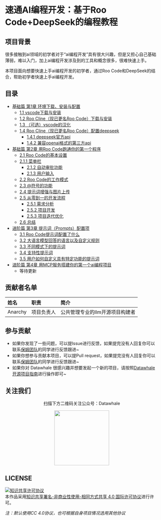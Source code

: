 # 速通AI编程开发：基于Roo Code+DeepSeek的编程教程

## 项目背景

很多接触到ai领域的初学者对于“ai编程开发”具有很大兴趣，但是又担心自己基础薄弱，难以入门，加上ai编程开发涉及到的工具和概念很多，很难快速上手。

本项目面向想要快速上手ai编程开发的初学者，通过Roo Code和DeepSeek的结合，帮助初学者快速上手ai编程开发。

## 目录
- [基础篇 第1章 环境下载、安装与配置](https://github.com/anarchysaiko/smart-dev/blob/main/docs/chapter1/chapter1.md)
  - [1.1 vscode下载与安装](https://github.com/anarchysaiko/smart-dev/blob/main/docs/chapter1/chapter1.md)
  - [1.2 Roo Cline（现已更名Roo Code）下载与安装](https://github.com/anarchysaiko/smart-dev/blob/main/docs/chapter1/chapter1.md)
  - [1.3 （可选）vscode的汉化](https://github.com/anarchysaiko/smart-dev/blob/main/docs/chapter1/chapter1.md)
  - [1.4 Roo Cline（现已更名Roo Code）配置deepseek](https://github.com/anarchysaiko/smart-dev/blob/main/docs/chapter1/chapter1.md)
    - [1.4.1 deepseek官方api](https://github.com/anarchysaiko/smart-dev/blob/main/docs/chapter1/chapter1.md)
    - [1.4.2 兼容openai格式的第三方api](https://github.com/anarchysaiko/smart-dev/blob/main/docs/chapter1/chapter1.md)
- [基础篇 第2章 用Roo Code跑通你的第一个程序](https://github.com/anarchysaiko/smart-dev/blob/main/docs/chapter2/chapter2.md)
  - [2.1 Roo Code的基本设置](https://github.com/anarchysaiko/smart-dev/blob/main/docs/chapter2/chapter2.md)
  - [2.1.1 菜单栏](https://github.com/anarchysaiko/smart-dev/blob/main/docs/chapter2/chapter2.md)
    - [2.1.2 自动审批功能](https://github.com/anarchysaiko/smart-dev/blob/main/docs/chapter2/chapter2.md)
    - [2.1.3 用户输入](https://github.com/anarchysaiko/smart-dev/blob/main/docs/chapter2/chapter2.md)
  - [2.2 Roo Code的工作模式](https://github.com/anarchysaiko/smart-dev/blob/main/docs/chapter2/chapter2.md)
  - [2.3 @符号的功能](https://github.com/anarchysaiko/smart-dev/blob/main/docs/chapter2/chapter2.md)
  - [2.4 提示词增强与图片上传](https://github.com/anarchysaiko/smart-dev/blob/main/docs/chapter2/chapter2.md)
  - [2.5 从零到一的开发流程](https://github.com/anarchysaiko/smart-dev/blob/main/docs/chapter2/chapter2.md)
    - [2.5.1 需求分析](https://github.com/anarchysaiko/smart-dev/blob/main/docs/chapter2/chapter2.md)
    - [2.5.2 项目开发](https://github.com/anarchysaiko/smart-dev/blob/main/docs/chapter2/chapter2.md)
    - [2.5.3 项目迭代优化](https://github.com/anarchysaiko/smart-dev/blob/main/docs/chapter2/chapter2.md)
  - [2.6 总结](https://github.com/anarchysaiko/smart-dev/blob/main/docs/chapter2/chapter2.md)
- [进阶篇 第3章 提示词（Prompts）配置项](https://github.com/anarchysaiko/smart-dev/blob/main/docs/chapter3/chapter3.md)
  - [3.1 Roo Code提示词配置了什么](https://github.com/anarchysaiko/smart-dev/blob/main/docs/chapter3/chapter3.md)
  - [3.2 大语言模型回答的语言以及自定义规则](https://github.com/anarchysaiko/smart-dev/blob/main/docs/chapter3/chapter3.md)
  - [3.3 不同模式下的提示词](https://github.com/anarchysaiko/smart-dev/blob/main/docs/chapter3/chapter3.md)
  - [3.4 支持性提示词](https://github.com/anarchysaiko/smart-dev/blob/main/docs/chapter3/chapter3.md)
  - [3.5 用户如何自定义具有特定功能的提示词](https://github.com/anarchysaiko/smart-dev/blob/main/docs/chapter3/chapter3.md)
- [进阶篇 第4章 用MCP服务搭建你的第一个ai编程项目](https://github.com/anarchysaiko/smart-dev/blob/main/docs/chapter4/chapter4.md)
  - 等待更新

## 贡献者名单

| 姓名 | 职责 | 简介 |
| :----| :---- | :---- |
| Anarchy | 项目负责人 | 公共管理专业的llm开源项目构建者 |

## 参与贡献

- 如果你发现了一些问题，可以提Issue进行反馈，如果提完没有人回复你可以联系[保姆团队](https://github.com/datawhalechina/DOPMC/blob/main/OP.md)的同学进行反馈跟进~
- 如果你想参与贡献本项目，可以提Pull request，如果提完没有人回复你可以联系[保姆团队](https://github.com/datawhalechina/DOPMC/blob/main/OP.md)的同学进行反馈跟进~
- 如果你对 Datawhale 很感兴趣并想要发起一个新的项目，请按照[Datawhale开源项目指南](https://github.com/datawhalechina/DOPMC/blob/main/GUIDE.md)进行操作即可~

## 关注我们

<div align=center>
<p>扫描下方二维码关注公众号：Datawhale</p>
<img src="https://raw.githubusercontent.com/datawhalechina/pumpkin-book/master/res/qrcode.jpeg" width = "180" height = "180">
</div>

## LICENSE

<a rel="license" href="http://creativecommons.org/licenses/by-nc-sa/4.0/"><img alt="知识共享许可协议" style="border-width:0" src="https://img.shields.io/badge/license-CC%20BY--NC--SA%204.0-lightgrey" /></a><br />本作品采用<a rel="license" href="http://creativecommons.org/licenses/by-nc-sa/4.0/">知识共享署名-非商业性使用-相同方式共享 4.0 国际许可协议</a>进行许可。

*注：默认使用CC 4.0协议，也可根据自身项目情况选用其他协议*
